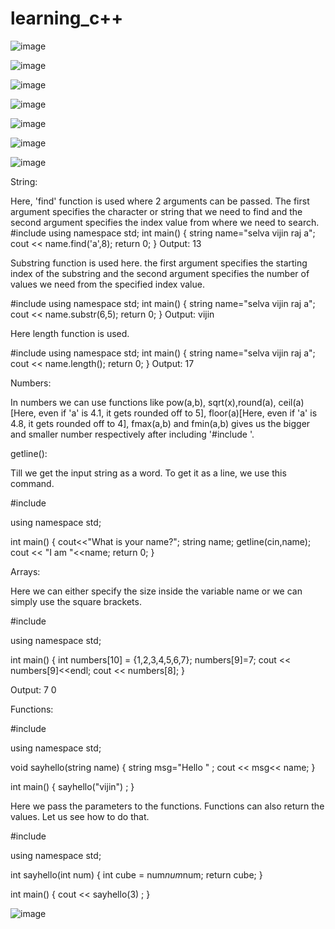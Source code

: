# learning_c++

![image](https://github.com/user-attachments/assets/76099c2d-4bff-4860-ba50-e70b3255b56d)

![image](https://github.com/user-attachments/assets/f826cdcf-0bcf-48e4-9fca-416db5c9b3c4)

![image](https://github.com/user-attachments/assets/0297eac5-027d-40e6-8747-b044f4dfe70f)

![image](https://github.com/user-attachments/assets/8fbfb7b2-d012-41c2-a6c7-ef7c057a8edf)

![image](https://github.com/user-attachments/assets/f3b9d2fb-0fbd-4a7a-ab4f-ee5439f6a899)

![image](https://github.com/user-attachments/assets/1cf2e709-8fb6-40fb-896a-fe8ff0ca8bd9)

![image](https://github.com/user-attachments/assets/d5b3355e-ce75-42aa-a557-84f9df497281)



String: 

  Here, 'find' function is used where 2 arguments can be passed. The first argument specifies the character or string that we need to find and the second argument specifies the index value from where we need to search.
#include <iostream>
using namespace std;
int main() {
    string name="selva vijin raj a";
    cout << name.find('a',8);
    return 0;
}
Output: 13

Substring function is used here. the first argument specifies the starting index of the substring and the second argument specifies the number of values we need from the specified index value.

#include <iostream>
using namespace std;
int main() {
    string name="selva vijin raj a";
    cout << name.substr(6,5);
    return 0;
}
Output: vijin

Here length function is used.

#include <iostream>
using namespace std;
int main() {
    string name="selva vijin raj a";
    cout << name.length();
    return 0;
}
Output: 17

Numbers: 

In numbers we can use functions like pow(a,b), sqrt(x),round(a), ceil(a)[Here, even if 'a' is 4.1, it gets rounded off to 5], floor(a)[Here, even if 'a' is 4.8, it gets rounded off to 4], fmax(a,b) and fmin(a,b) gives us the bigger and smaller number respectively   after including '#include <cmath>'.

getline():

Till we get the input string as a word. To get it as a line, we use this command.

#include<iostream>

using namespace std;

int main()
{
    cout<<"What is your name?";
    string name;
    getline(cin,name);
    cout << "I am "<<name;
    return 0;
}

Arrays:

Here we can either specify the size inside the variable name or we can simply use the square brackets. 

#include <iostream>

using namespace std;

int main() {
    int numbers[10] = {1,2,3,4,5,6,7};
    numbers[9]=7;
    cout << numbers[9]<<endl;
    cout << numbers[8];
}

Output: 7  0

Functions:

#include <iostream>

using namespace std;

void sayhello(string name) {
    string msg="Hello " ;
    cout << msg<< name;
}

int main() {
    sayhello("vijin") ;
}

Here we pass the parameters to the functions. Functions can also return the values. Let us see how to do that.

#include <iostream>

using namespace std;

int sayhello(int num) {
    int cube = num*num*num;
    return cube;
}

int main() {
    cout << sayhello(3) ;
}

![image](https://github.com/user-attachments/assets/d9722b9a-115c-41c6-a216-0658cc1e37c2)

